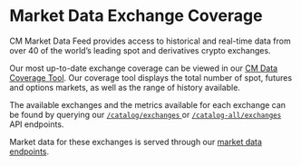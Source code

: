# Market Data Exchange Coverage

CM Market Data Feed provides access to historical and real-time data from over 40 of the world’s leading spot and derivatives crypto exchanges.&#x20;

Our most up-to-date exchange coverage can be viewed in our [CM Data Coverage Tool](https://coverage.coinmetrics.io/exchanges). Our coverage tool displays the total number of spot, futures and options markets, as well as the range of history available.&#x20;

The available exchanges and the metrics available for each exchange can be found by querying our [`/catalog/exchanges`  ](https://docs.coinmetrics.io/api/v4#operation/getCatalogExchanges)or [`/catalog-all/exchanges`  ](https://docs.coinmetrics.io/api/v4#operation/getCatalogAllExchanges)API endpoints.

Market data for these exchanges is served through our [market data endpoints](https://docs.coinmetrics.io/market-data/market-data-overview).&#x20;
